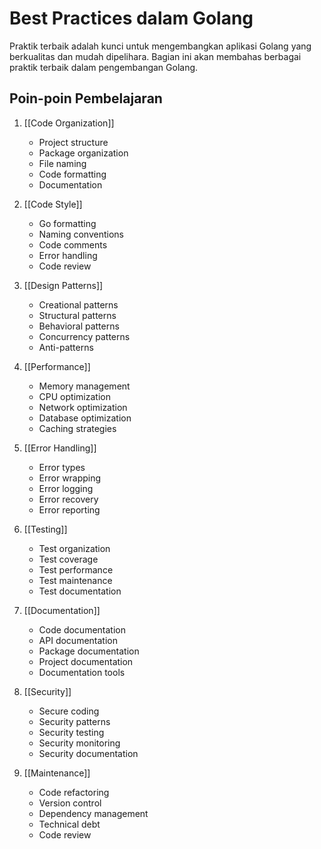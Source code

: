 # Best Practices dalam Golang

Praktik terbaik adalah kunci untuk mengembangkan aplikasi Golang yang berkualitas dan mudah dipelihara. Bagian ini akan membahas berbagai praktik terbaik dalam pengembangan Golang.

## Poin-poin Pembelajaran

1. [[Code Organization]]
   - Project structure
   - Package organization
   - File naming
   - Code formatting
   - Documentation

2. [[Code Style]]
   - Go formatting
   - Naming conventions
   - Code comments
   - Error handling
   - Code review

3. [[Design Patterns]]
   - Creational patterns
   - Structural patterns
   - Behavioral patterns
   - Concurrency patterns
   - Anti-patterns

4. [[Performance]]
   - Memory management
   - CPU optimization
   - Network optimization
   - Database optimization
   - Caching strategies

5. [[Error Handling]]
   - Error types
   - Error wrapping
   - Error logging
   - Error recovery
   - Error reporting

6. [[Testing]]
   - Test organization
   - Test coverage
   - Test performance
   - Test maintenance
   - Test documentation

7. [[Documentation]]
   - Code documentation
   - API documentation
   - Package documentation
   - Project documentation
   - Documentation tools

8. [[Security]]
   - Secure coding
   - Security patterns
   - Security testing
   - Security monitoring
   - Security documentation

9. [[Maintenance]]
   - Code refactoring
   - Version control
   - Dependency management
   - Technical debt
   - Code review